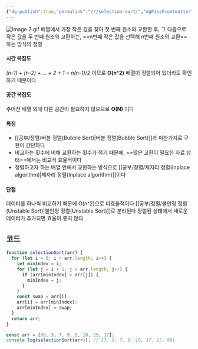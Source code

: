 ```yaml
---
{"dg-publish":true,"permalink":"///selection-sort/","dgPassFrontmatter":true}
---
```



![image 2.gif](/img/user/%EC%B2%A8%EB%B6%80%ED%8C%8C%EC%9D%BC/image%202.gif)
배열에서 가장 작은 값을 찾아 첫 번째 원소와 교환한 후, 그 다음으로 작은 값을 두 번째 원소와 교환하는, ==n번째 작은 값을 선택해 n번째 원소와 교환==하는 방식의 정렬

#### 시간 복잡도
*(n-1) + (n-2) + ... + 2 + 1 = n(n-1)/2* 이므로 **O(n^2)**
배열이 정렬되어 있더라도 확인하기 때문이다

#### 공간 복잡도
주어진 배열 외에 다른 공간이 필요하지 않으므로 **O(N)** 이다

#### 특징
- [[공부/정렬/버블 정렬(Bubble Sort)\|버블 정렬(Bubble Sort)]]과 마찬가지로 구현이 간단하다
- 비교하는 횟수에 비해 교환하는 횟수가 적기 때문에, ==많은 교환이 필요한 자료 상태==에서는 비교적 효율적이다
- 정렬하고자 하는 배열 안에서 교환하는 방식으로 [[공부/정렬/제자리 정렬(Inplace algorithm)\|제자리 정렬(Inplace algorithm)]]이다

#### 단점
데이터를 하나씩 비교하기 때문에 O(n^2)으로 비효율적이다
[[공부/정렬/불안정 정렬(Unstable Sort)\|불안정 정렬(Unstable Sort)]]로 분리된다
정렬된 상태에서 새로운 데이터가 추가되면 효율이 좋지 않다

## 코드
```javascript
function selectionSort(arr) {
  for (let i = 0; i < arr.length; i++) {
    let minIndex = i;
    for (let j = i + 1; j < arr.length; j++) {
      if (arr[minIndex] > arr[j]) {
        minIndex = j;
      }
    }
    const swap = arr[i];
    arr[i] = arr[minIndex];
    arr[minIndex] = swap;
  }
  return arr;
}

const arr = [99, 3, 7, 9, 5, 10, 25, 17];
console.log(selectionSort(arr)); // [3, 5, 7, 9, 10, 17, 25, 99]
```